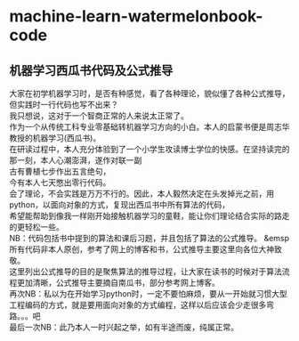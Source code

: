 # machine-learn-watermelonbook-code
## 机器学习西瓜书代码及公式推导  
大家在初学机器学习时，是否有种感觉，看了各种理论，貌似懂了各种公式推导，但实践时一行代码也写不出来？  
我只想说，这对于一个智商正常的人来说太正常了。  
作为一个从传统工科专业零基础转机器学习方向的小白。本人的启蒙书便是周志华教授的机器学习(西瓜书)。  
在研读过程中，本人充分体验到了一个小学生攻读博士学位的快感。在坚持读完的那一刻，本人心潮澎湃，遂作对联一副  
古有曹植七步作出五言绝句，  
今有本人七天憋出零行代码。  
会了理论，不会实践是万万不行的。因此，本人毅然决定在头发掉光之前，用python，以面向对象的方式，复现出西瓜书中所有算法的代码，  
希望能帮助到像我一样刚开始接触机器学习的童鞋，能让你们理论结合实际的路走的更轻松一些。  
NB：代码包括书中提到的算法和课后习题，并且包括了算法的公式推导。 
&emsp所有代码非本人原创，参考了网上的博客和书，公式推导主要这里向各位大神致敬。  
这里列出公式推导的目的是聚焦算法的推导过程，让大家在读书的时候对于算法流程更加清晰，公式推导主要摘自南瓜书，部分参考网上博客。  
再次NB：私以为在开始学习python时，一定不要怕麻烦，要从一开始就习惯大型工程编码的方式，就是要用面向对象的方式编程，这样以后应该会少走很多弯路。。。吧  
最后一次NB：此乃本人一时兴起之举，如有半途而废，纯属正常。  
